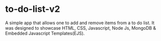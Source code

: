 # to-do-list-v2

A simple app that allows one to add and remove items from a to do list. It was designed to showcase HTML, CSS, Javascript, Node Js, MongoDB & Embedded Javascript Templates(EJS).
